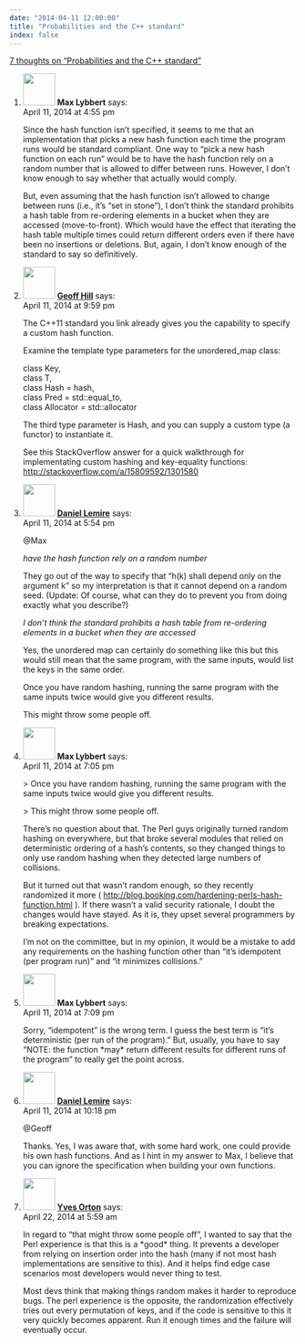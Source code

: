 ```yaml
---
date: "2014-04-11 12:00:00"
title: "Probabilities and the C++ standard"
index: false
---
```


[7 thoughts on &ldquo;Probabilities and the C++ standard&rdquo;](/lemire/blog/2014/04-11-probabilities-and-the-c-standard)

<ol class="comment-list">
<li id="comment-116649" class="comment even thread-even depth-1">
<div class="comment-author vcard">
<img alt src="https://secure.gravatar.com/avatar/b3eeb7653c4df9b0f1332b9b0ec201ec?s=56&#038;d=mm&#038;r=g" srcset="https://secure.gravatar.com/avatar/b3eeb7653c4df9b0f1332b9b0ec201ec?s=112&#038;d=mm&#038;r=g 2x" class="avatar avatar-56 photo" height="56" width="56" decoding="async" /> <b class="fn">Max Lybbert</b> <span class="says">says:</span> </div>
<div class="comment-metadata"><time datetime="2014-04-11T16:55:51+00:00">April 11, 2014 at 4:55 pm</time></a> </div>
<div class="comment-content">
<p>Since the hash function isn&rsquo;t specified, it seems to me that an implementation that picks a new hash function each time the program runs would be standard compliant. One way to &ldquo;pick a new hash function on each run&rdquo; would be to have the hash function rely on a random number that is allowed to differ between runs. However, I don&rsquo;t know enough to say whether that actually would comply.</p>
<p>But, even assuming that the hash function isn&rsquo;t allowed to change between runs (i.e., it&rsquo;s &ldquo;set in stone&rdquo;), I don&rsquo;t think the standard prohibits a hash table from re-ordering elements in a bucket when they are accessed (move-to-front). Which would have the effect that iterating the hash table multiple times could return different orders even if there have been no insertions or deletions. But, again, I don&rsquo;t know enough of the standard to say so definitively.</p>
</div>
</li>
<li id="comment-116708" class="comment odd alt thread-odd thread-alt depth-1">
<div class="comment-author vcard">
<img alt src="https://secure.gravatar.com/avatar/eb999eed8b210c8246f4b08643a2f314?s=56&#038;d=mm&#038;r=g" srcset="https://secure.gravatar.com/avatar/eb999eed8b210c8246f4b08643a2f314?s=112&#038;d=mm&#038;r=g 2x" class="avatar avatar-56 photo" height="56" width="56" decoding="async" /> <b class="fn"><a href="https://gfrh.net/" class="url" rel="ugc external nofollow">Geoff Hill</a></b> <span class="says">says:</span> </div>
<div class="comment-metadata"><time datetime="2014-04-11T21:59:21+00:00">April 11, 2014 at 9:59 pm</time></a> </div>
<div class="comment-content">
<p>The C++11 standard you link already gives you the capability to specify a custom hash function.</p>
<p>Examine the template type parameters for the unordered_map class:</p>
<p>class Key,<br/>
class T,<br/>
class Hash = hash,<br/>
class Pred = std::equal_to,<br/>
class Allocator = std::allocator</p>
<p>The third type parameter is Hash, and you can supply a custom type (a functor) to instantiate it.</p>
<p>See this StackOverflow answer for a quick walkthrough for implementating custom hashing and key-equality functions:<br/>
<a href="http://stackoverflow.com/a/15809592/1301580" rel="nofollow ugc">http://stackoverflow.com/a/15809592/1301580</a></p>
</div>
</li>
<li id="comment-116653" class="comment byuser comment-author-lemire bypostauthor even thread-even depth-1">
<div class="comment-author vcard">
<img alt src="https://secure.gravatar.com/avatar/2ca999bef9535950f5b84281a4dab006?s=56&#038;d=mm&#038;r=g" srcset="https://secure.gravatar.com/avatar/2ca999bef9535950f5b84281a4dab006?s=112&#038;d=mm&#038;r=g 2x" class="avatar avatar-56 photo" height="56" width="56" loading="lazy" decoding="async" /> <b class="fn"><a href="https://lemire.me/en/" class="url" rel="ugc">Daniel Lemire</a></b> <span class="says">says:</span> </div>
<div class="comment-metadata"><time datetime="2014-04-11T17:54:24+00:00">April 11, 2014 at 5:54 pm</time></a> </div>
<div class="comment-content">
<p>@Max</p>
<p><em>have the hash function rely on a random number</em></p>
<p>They go out of the way to specify that &ldquo;h(k) shall depend only on the argument k&rdquo; so my interpretation is that it cannot depend on a random seed. (Update: Of course, what can they do to prevent you from doing exactly what you describe?)</p>
<p><em>I don&rsquo;t think the standard prohibits a hash table from re-ordering elements in a bucket when they are accessed </em></p>
<p>Yes, the unordered map can certainly do something like this but this would still mean that the same program, with the same inputs, would list the keys in the same order.</p>
<p>Once you have random hashing, running the same program with the same inputs twice would give you different results.</p>
<p>This might throw some people off.</p>
</div>
</li>
<li id="comment-116672" class="comment odd alt thread-odd thread-alt depth-1">
<div class="comment-author vcard">
<img alt src="https://secure.gravatar.com/avatar/b3eeb7653c4df9b0f1332b9b0ec201ec?s=56&#038;d=mm&#038;r=g" srcset="https://secure.gravatar.com/avatar/b3eeb7653c4df9b0f1332b9b0ec201ec?s=112&#038;d=mm&#038;r=g 2x" class="avatar avatar-56 photo" height="56" width="56" loading="lazy" decoding="async" /> <b class="fn">Max Lybbert</b> <span class="says">says:</span> </div>
<div class="comment-metadata"><time datetime="2014-04-11T19:05:33+00:00">April 11, 2014 at 7:05 pm</time></a> </div>
<div class="comment-content">
<p>&gt; Once you have random hashing, running the same program with the same inputs twice would give you different results.</p>
<p>&gt; This might throw some people off.</p>
<p>There&rsquo;s no question about that. The Perl guys originally turned random hashing on everywhere, but that broke several modules that relied on deterministic ordering of a hash&rsquo;s contents, so they changed things to only use random hashing when they detected large numbers of collisions.</p>
<p>But it turned out that wasn&rsquo;t random enough, so they recently randomized it more ( <a href="http://blog.booking.com/hardening-perls-hash-function.html" rel="nofollow ugc">http://blog.booking.com/hardening-perls-hash-function.html</a> ). If there wasn&rsquo;t a valid security rationale, I doubt the changes would have stayed. As it is, they upset several programmers by breaking expectations.</p>
<p>I&rsquo;m not on the committee, but in my opinion, it would be a mistake to add any requirements on the hashing function other than &ldquo;it&rsquo;s idempotent (per program run)&rdquo; and &ldquo;it minimizes collisions.&rdquo;</p>
</div>
</li>
<li id="comment-116674" class="comment even thread-even depth-1">
<div class="comment-author vcard">
<img alt src="https://secure.gravatar.com/avatar/b3eeb7653c4df9b0f1332b9b0ec201ec?s=56&#038;d=mm&#038;r=g" srcset="https://secure.gravatar.com/avatar/b3eeb7653c4df9b0f1332b9b0ec201ec?s=112&#038;d=mm&#038;r=g 2x" class="avatar avatar-56 photo" height="56" width="56" loading="lazy" decoding="async" /> <b class="fn">Max Lybbert</b> <span class="says">says:</span> </div>
<div class="comment-metadata"><time datetime="2014-04-11T19:09:54+00:00">April 11, 2014 at 7:09 pm</time></a> </div>
<div class="comment-content">
<p>Sorry, &ldquo;idempotent&rdquo; is the wrong term. I guess the best term is &ldquo;it&rsquo;s deterministic (per run of the program).&rdquo; But, usually, you have to say &ldquo;NOTE: the function *may* return different results for different runs of the program&rdquo; to really get the point across.</p>
</div>
</li>
<li id="comment-116711" class="comment byuser comment-author-lemire bypostauthor odd alt thread-odd thread-alt depth-1">
<div class="comment-author vcard">
<img alt src="https://secure.gravatar.com/avatar/2ca999bef9535950f5b84281a4dab006?s=56&#038;d=mm&#038;r=g" srcset="https://secure.gravatar.com/avatar/2ca999bef9535950f5b84281a4dab006?s=112&#038;d=mm&#038;r=g 2x" class="avatar avatar-56 photo" height="56" width="56" loading="lazy" decoding="async" /> <b class="fn"><a href="https://lemire.me/en/" class="url" rel="ugc">Daniel Lemire</a></b> <span class="says">says:</span> </div>
<div class="comment-metadata"><time datetime="2014-04-11T22:18:29+00:00">April 11, 2014 at 10:18 pm</time></a> </div>
<div class="comment-content">
<p>@Geoff</p>
<p>Thanks. Yes, I was aware that, with some hard work, one could provide his own hash functions. And as I hint in my answer to Max, I believe that you can ignore the specification when building your own functions.</p>
</div>
</li>
<li id="comment-119178" class="comment even thread-even depth-1">
<div class="comment-author vcard">
<img alt src="https://secure.gravatar.com/avatar/8a27ba6db8463a315b82dcc436c6cd20?s=56&#038;d=mm&#038;r=g" srcset="https://secure.gravatar.com/avatar/8a27ba6db8463a315b82dcc436c6cd20?s=112&#038;d=mm&#038;r=g 2x" class="avatar avatar-56 photo" height="56" width="56" loading="lazy" decoding="async" /> <b class="fn"><a href="http://blog.booking.com" class="url" rel="ugc external nofollow">Yves Orton</a></b> <span class="says">says:</span> </div>
<div class="comment-metadata"><time datetime="2014-04-22T05:59:33+00:00">April 22, 2014 at 5:59 am</time></a> </div>
<div class="comment-content">
<p>In regard to &ldquo;that might throw some people off&rdquo;, I wanted to say that the Perl experience is that this is a *good* thing. It prevents a developer from relying on insertion order into the hash (many if not most hash implementations are sensitive to this). And it helps find edge case scenarios most developers would never thing to test.</p>
<p>Most devs think that making things random makes it harder to reproduce bugs. The perl experience is the opposite, the randomization effectively tries out every permutation of keys, and if the code is sensitive to this it very quickly becomes apparent. Run it enough times and the failure will eventually occur.</p>
</div>
</li>
</ol>
